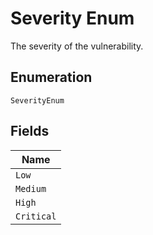 
# Severity Enum

The severity of the vulnerability.

## Enumeration

`SeverityEnum`

## Fields

| Name |
|  --- |
| `Low` |
| `Medium` |
| `High` |
| `Critical` |

